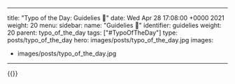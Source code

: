
---
title: "Typo of the Day: Guidelies 🤥"
date: Wed Apr 28 17:08:00 +0000 2021
weight: 20
menu:
  sidebar:
    name: "Guidelies 🤥"
    identifier: guidelies
    weight: 20
    parent: typo_of_the_day
tags: ["#TypoOfTheDay"]
type: posts/typo_of_the_day
hero: images/posts/typo_of_the_day.jpg
images:
- images/posts/typo_of_the_day.jpg
---


{{<x user="mariatta" id="1387453557260099588">}}

